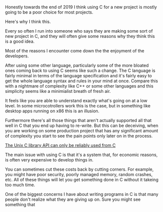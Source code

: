 
Honestly towards the end of 2019 I think using C for a new project is mostly going to be a poor choice for most projects.

Here's why I think this.

Every so often I run into someone who says they are making some sort of new project in C, and they will often give some reasons  why they think this is a good idea.

Most of the reasons I encounter come down the the enjoyment of the developers.

After using some other language, particularly some of the more bloated ones coming back to using C seems like such a change.
The C language is fairly minimal in terms of the language specification and it's fairly easy to get the whole language syntax and rules in your mind at once. Compare this with a nightmare of complexity like C++ or some other languages and this simplicity seems like a minimialist breath of fresh air.

It feels like you are able to understand exactly what's going on at a low level. In some microcotrollers work this is the case, but in something like desktop apps running on x86 this is an illusion.

Furthermore there's all those things that aren't actually supported all that well in C that you end up having to re-write.
But this can be deceiving, when you are working on some production project that has any significant amount of complexity you start to see the pain points only later on in the process.


[The Unix C library API can only be reliably used from C](https://utcc.utoronto.ca/~cks/space/blog/unix/CLibraryAPIRequiresC)

The main issue with using C is that it's a system that, for economic reasons, is often very expensive to develop things in.

You can sometimes cut these costs back by cutting corners.
For example, you might have poor security, poorly managed memory, random crashes, etc. All of these things will let you get something done in C without it takeing too much time.


One of the biggest concerns I have about writing programs in C is that many people don't realize what they are giving up on.
Sure you might see something that 
